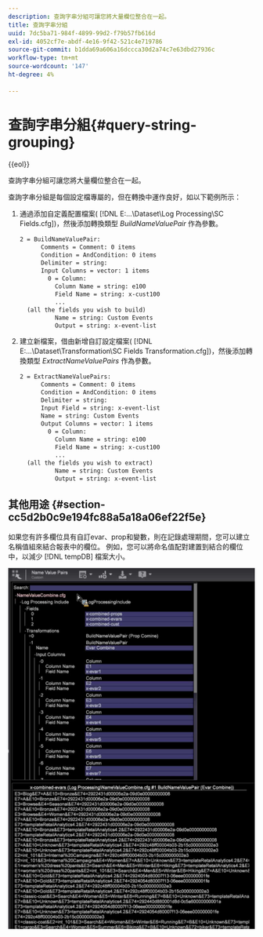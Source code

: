 ```yaml
---
description: 查詢字串分組可讓您將大量欄位整合在一起。
title: 查詢字串分組
uuid: 7dc5ba71-984f-4899-99d2-f79b57fb616d
exl-id: 4052cf7e-abdf-4e16-9f42-521c4e719786
source-git-commit: b1dda69a606a16dccca30d2a74c7e63dbd27936c
workflow-type: tm+mt
source-wordcount: '147'
ht-degree: 4%

---
```


# 查詢字串分組{#query-string-grouping}

{{eol}}

查詢字串分組可讓您將大量欄位整合在一起。

查詢字串分組是每個設定檔專屬的，但在轉換中運作良好，如以下範例所示：

1. 通過添加自定義配置檔案( [!DNL E:\...\Dataset\Log Processing\SC Fields.cfg])，然後添加轉換類型 *BuildNameValuePair* 作為參數。

   ```
   2 = BuildNameValuePair:  
         Comments = Comment: 0 items 
         Condition = AndCondition: 0 items 
         Delimiter = string:  
         Input Columns = vector: 1 items 
           0 = Column:  
             Column Name = string: e100 
             Field Name = string: x-cust100 
             ...  
     (all the fields you wish to build)
             Name = string: Custom Events 
             Output = string: x-event-list       
   ```

1. 建立新檔案，借由新增自訂設定檔案( [!DNL E:\...\Dataset\Transformation\SC Fields Transformation.cfg])，然後添加轉換類型 *ExtractNameValuePairs* 作為參數。

   ```
   2 = ExtractNameValuePairs:  
         Comments = Comment: 0 items 
         Condition = AndCondition: 0 items 
         Delimiter = string:  
         Input Field = string: x-event-list 
         Name = string: Custom Events 
         Output Columns = vector: 1 items 
           0 = Column:  
             Column Name = string: e100 
             Field Name = string: x-cust100 
             ...  
     (all the fields you wish to extract) 
             Name = string: Custom Events 
             Output = string: x-event-list   
   ```

## 其他用途 {#section-cc5d2b0c9e194fc88a5a18a06ef22f5e}

如果您有許多欄位具有自訂evar、prop和變數，則在記錄處理期間，您可以建立名稱值組來結合報表中的欄位。 例如，您可以將命名值配對建置到結合的欄位中，以減少 [!DNL tempDB] 檔案大小。

![](assets/query_string_grouping.png)

